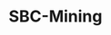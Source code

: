 ---
template: IdentityDetailPage
title: SBC-Mining
description: SPO
image: /sbc-mining.jpg
website: https://sbc-pool.tk/
donationAddress: 
telegram: sbcpool
twitter: MiningSbc
---